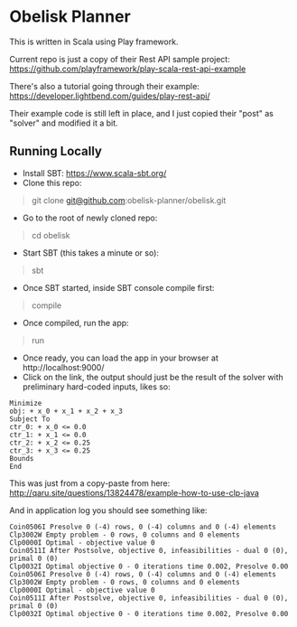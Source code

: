 # Obelisk Planner

This is written in Scala using Play framework.

Current repo is just a copy of their Rest API sample project: https://github.com/playframework/play-scala-rest-api-example

There's also a tutorial going through their example: https://developer.lightbend.com/guides/play-rest-api/

Their example code is still left in place, and I just copied their "post" as "solver" and modified it a bit.

## Running Locally

- Install SBT: https://www.scala-sbt.org/
- Clone this repo: 
> git clone git@github.com:obelisk-planner/obelisk.git
- Go to the root of newly cloned repo:
> cd obelisk
- Start SBT (this takes a minute or so):
> sbt
- Once SBT started, inside SBT console compile first:
> compile
- Once compiled, run the app:
> run
- Once ready, you can load the app in your browser at http://localhost:9000/
- Click on the link, the output should just be the result of the solver with preliminary hard-coded inputs, likes so:

```
Minimize
obj: + x_0 + x_1 + x_2 + x_3
Subject To
ctr_0: + x_0 <= 0.0
ctr_1: + x_1 <= 0.0
ctr_2: + x_2 <= 0.25
ctr_3: + x_3 <= 0.25
Bounds
End
```

This was just from a copy-paste from here: http://qaru.site/questions/13824478/example-how-to-use-clp-java

And in application log you should see something like:

```
Coin0506I Presolve 0 (-4) rows, 0 (-4) columns and 0 (-4) elements
Clp3002W Empty problem - 0 rows, 0 columns and 0 elements
Clp0000I Optimal - objective value 0
Coin0511I After Postsolve, objective 0, infeasibilities - dual 0 (0), primal 0 (0)
Clp0032I Optimal objective 0 - 0 iterations time 0.002, Presolve 0.00
Coin0506I Presolve 0 (-4) rows, 0 (-4) columns and 0 (-4) elements
Clp3002W Empty problem - 0 rows, 0 columns and 0 elements
Clp0000I Optimal - objective value 0
Coin0511I After Postsolve, objective 0, infeasibilities - dual 0 (0), primal 0 (0)
Clp0032I Optimal objective 0 - 0 iterations time 0.002, Presolve 0.00

```